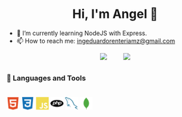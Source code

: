 <h1 align="center"> Hi, I'm Angel  👋</h1>


- 🌱 I’m currently learning NodeJS with Express.
- 📫 How to reach me: ingeduardorenteriamz@gmail.com

<div align="center">
    <img height="180em" src="https://github-readme-stats.vercel.app/api?username=Angel-Eduardo-Renteria-Meza&show_icons=true&theme=tokyonight" style=" margin-right: 2.5em; " />
    <img height="180em" src="https://github-readme-stats.vercel.app/api/top-langs/?username=Angel-Eduardo-Renteria-Meza&theme=tokyonight" />
</div>

##

### 🔨 Languages and Tools
<div style="display: inline_block"><br>
    <img title="HTML5" align="center" height="30" width="30" src="https://github.com/devicons/devicon/blob/master/icons/html5/html5-plain.svg"/>
    <img title="CSS3" align="center" height="30" width="30" src="https://github.com/devicons/devicon/blob/master/icons/css3/css3-plain.svg"/>
    <img title="JavaScript" align="center" height="30" width="30" src="https://github.com/devicons/devicon/blob/master/icons/javascript/javascript-plain.svg"/>
    <img title="PHP" align="center" height="30" width="30" src="https://github.com/devicons/devicon/blob/master/icons/php/php-plain.svg"/>
    <img title="MySQL" align="center" height="30" width="30" src="https://github.com/devicons/devicon/blob/master/icons/mysql/mysql-plain.svg"/>
    <img title="MongoDB" align="center" height="30" width="30" src="https://github.com/devicons/devicon/blob/master/icons/mongodb/mongodb-plain.svg"/>
</div>
